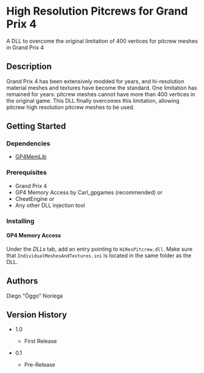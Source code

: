 # High Resolution Pitcrews for Grand Prix 4

A DLL to overcome the original limitation of 400 vertices for pitcrew meshes in Grand Prix 4

## Description

Grand Prix 4 has been extensively modded for years, and hi-resolution material meshes and textures have become the standard. One limitation has remained for years: pitcrew meshes cannot have more than 400 vertices in the original game.
This DLL finally overcomes this limitation, allowing pitcrew high resolution pitcrew meshes to be used. 

## Getting Started

### Dependencies

* [GP4MemLib](https://github.com/Oggo87/GP4MemLib)

### Prerequisites

* Grand Prix 4
* GP4 Memory Access by Carl_gpgames (recommended) or
* CheatEngine or
* Any other DLL injection tool

### Installing

#### GP4 Memory Access

Under the *DLLs* tab, add an entry pointing to `HiResPitcrew.dll`. Make sure that `IndividualMeshesAndTextures.ini` is located in the same folder as the DLL.

## Authors

Diego "Öggo" Noriega

## Version History

* 1.0
    * First Release

* 0.1
    * Pre-Release
